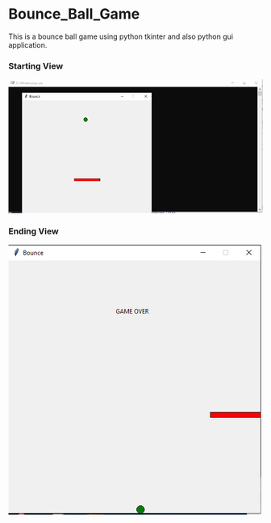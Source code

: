 # Bounce_Ball_Game
This is a bounce ball game using python tkinter and also python gui application.
### Starting View
![](https://github.com/SohelRaja/Bounce_Ball_Game/blob/master/screenshots/bounceball.PNG)
### Ending View
![](https://github.com/SohelRaja/Bounce_Ball_Game/blob/master/screenshots/bounceballGameOver.PNG)
